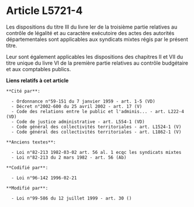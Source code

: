 # Article L5721-4

Les dispositions du titre III du livre Ier de la troisième partie relatives au contrôle de légalité et au caractère
exécutoire des actes des autorités départementales sont applicables aux syndicats mixtes régis par le présent titre.

Leur sont également applicables les dispositions des chapitres II et VII du titre unique du livre VI de la première partie
relatives au contrôle budgétaire et aux comptables publics.

**Liens relatifs à cet article**

	**Cité par**:

	  - Ordonnance n°59-151 du 7 janvier 1959 - art. 1-5 (VD)
	  - Décret n°2002-600 du 25 avril 2002 - art. 17 (V)
	  - Code des relations entre le public et l'adminis... - art. L222-4 (VD)
	  - Code de justice administrative - art. L554-1 (VD)
	  - Code général des collectivités territoriales - art. L1524-1 (V)
	  - Code général des collectivités territoriales - art. L1862-1 (V)

	**Anciens textes**:

	  - Loi n°82-213 1982-03-02 art. 56 al. 1 ecqc les syndicats mixtes
	  - Loi n°82-213 du 2 mars 1982 - art. 56 (Ab)

	**Codifié par**:

	  - Loi n°96-142 1996-02-21

	**Modifié par**:

	  - Loi n°99-586 du 12 juillet 1999 - art. 30 ()
